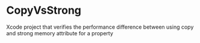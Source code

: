 # CopyVsStrong
Xcode project that verifies the performance difference between using copy and strong memory attribute for a property
